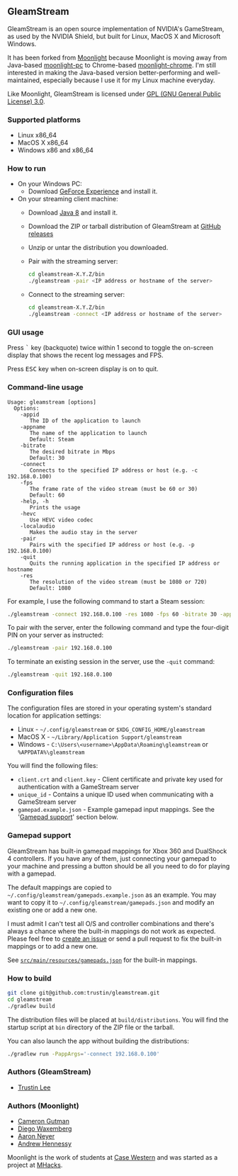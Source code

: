 ## GleamStream

GleamStream is an open source implementation of NVIDIA's GameStream, as used by the NVIDIA Shield, but built for
Linux, MacOS X and Microsoft Windows.

It has been forked from [Moonlight](http://moonlight-stream.com/) because Moonlight is moving away from Java-based
[moonlight-pc](https://github.com/moonlight-streaming/moonlight-pc) to Chrome-based
[moonlight-chrome](https://github.com/moonlight-streaming/moonlight-chrome). I'm still interested in making the
Java-based version better-performing and well-maintained, especially because I use it for my Linux machine everyday.

Like Moonlight, GleamStream is licensed under
[GPL (GNU General Public License) 3.0](https://www.gnu.org/licenses/gpl-3.0.en.html).

### Supported platforms

- Linux x86_64
- MacOS X x86_64
- Windows x86 and x86_64

### How to run

- On your Windows PC:
  - Download [GeForce Experience](http://www.geforce.com/geforce-experience) and install it.
- On your streaming client machine:  
  - Download [Java 8](http://java.oracle.com/) and install it.
  - Download the ZIP or tarball distribution of GleamStream at [GitHub releases](https://github.com/trustin/gleamstream/releases)
  - Unzip or untar the distribution you downloaded.
  - Pair with the streaming server:

    ```bash
    cd gleamstream-X.Y.Z/bin
    ./gleamstream -pair <IP address or hostname of the server>
    ```
  - Connect to the streaming server:
  
    ```bash
    cd gleamstream-X.Y.Z/bin
    ./gleamstream -connect <IP address or hostname of the server>
    ```

### GUI usage

Press <kbd>`</kbd> key (backquote) twice within 1 second to toggle the on-screen display
that shows the recent log messages and FPS.

Press <kbd>ESC</kbd> key when on-screen display is on to quit.

### Command-line usage

```
Usage: gleamstream [options]
  Options:
    -appid
       The ID of the application to launch
    -appname
       The name of the application to launch
       Default: Steam
    -bitrate
       The desired bitrate in Mbps
       Default: 30
    -connect
       Connects to the specified IP address or host (e.g. -c 192.168.0.100)
    -fps
       The frame rate of the video stream (must be 60 or 30)
       Default: 60
    -help, -h
       Prints the usage
    -hevc
       Use HEVC video codec
    -localaudio
       Makes the audio stay in the server
    -pair
       Pairs with the specified IP address or host (e.g. -p 192.168.0.100)
    -quit
       Quits the running application in the specified IP address or hostname
    -res
       The resolution of the video stream (must be 1080 or 720)
       Default: 1080
```

For example, I use the following command to start a Steam session:

```bash
./gleamstream -connect 192.168.0.100 -res 1080 -fps 60 -bitrate 30 -appname Steam
```

To pair with the server, enter the following command and type the four-digit
PIN on your server as instructed:

```bash
./gleamstream -pair 192.168.0.100
```

To terminate an existing session in the server, use the `-quit` command:

```bash
./gleamstream -quit 192.168.0.100
```

### Configuration files

The configuration files are stored in your operating system's standard location for application settings:

- Linux - `~/.config/gleamstream` or `$XDG_CONFIG_HOME/gleamstream`
- MacOS X - `~/Library/Application Support/gleamstream`
- Windows - `C:\Users\<username>\AppData\Roaming\gleamstream` or `%APPDATA%\gleamstream`

You will find the following files:

- `client.crt` and `client.key` - Client certificate and private key used for authentication with a GameStream server
- `unique_id` - Contains a unique ID used when communicating with a GameStream server
- `gamepad.example.json` - Example gamepad input mappings. See the '[Gamepad support](#gamepad-support)' section below.

### Gamepad support

GleamStream has built-in gamepad mappings for Xbox 360 and DualShock 4 controllers. If you have any of them, just connecting
your gamepad to your machine and pressing a button should be all you need to do for playing with a gamepad.

The default mappings are copied to `~/.config/gleamstream/gamepads.example.json` as an example. You may want to copy it to
`~/.config/gleamstream/gamepads.json` and modify an existing one or add a new one.

I must admit I can't test all O/S and controller combinations and there's always a chance where the built-in mappings do not
work as expected. Please feel free to [create an issue](https://github.com/trustin/gleamstream/issues/new) or send a pull
request to fix the built-in mappings or to add a new one.

See [`src/main/resources/gamepads.json`](https://github.com/trustin/gleamstream/blob/master/src/main/resources/gamepads.json)
for the built-in mappings.

### How to build

```bash
git clone git@github.com:trustin/gleamstream.git
cd gleamstream
./gradlew build
```

The distribution files will be placed at `build/distributions`. You will find the
startup script at `bin` directory of the ZIP file or the tarball.

You can also launch the app without building the distributions:

```bash
./gradlew run -PappArgs='-connect 192.168.0.100'
```

### Authors (GleamStream)

* [Trustin Lee](https://github.com/trustin)

### Authors (Moonlight)

* [Cameron Gutman](https://github.com/cgutman)  
* [Diego Waxemberg](https://github.com/dwaxemberg)  
* [Aaron Neyer](https://github.com/Aaronneyer)  
* [Andrew Hennessy](https://github.com/yetanothername)

Moonlight is the work of students at [Case Western](http://case.edu) and was
started as a project at [MHacks](http://mhacks.org).

